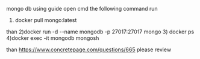 mongo db using guide
open cmd the following command run 

1) docker pull mongo:latest 

than
2)docker run -d --name mongodb -p 27017:27017 mongo
3) docker ps
4)docker exec -it mongodb mongosh

than 
https://www.concretepage.com/questions/665 please review 
